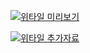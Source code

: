 [![위타일 미리보기](http://img.youtube.com/vi/Wd_x8jr5elM/1.jpg)](https://youtu.be/Wd_x8jr5elM)

[![위타일 추가자료](http://img.youtube.com/vi/2-BrM4u5q3s/0.jpg)](https://youtu.be/2-BrM4u5q3s)
